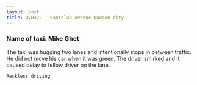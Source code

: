 ```yaml
---
layout: post
title: UVH322 - Santolan avenue Quezon city
---
```


### Name of taxi: Mike Ghet

The taxi was hugging two lanes and intentionally stops in between traffic. He did not move his car when it was green. The driver smirked and it caused delay to fellow driver on the lane. 

```Reckless driving```
